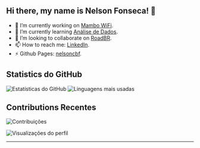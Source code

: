 ##  Hi there, my name is Nelson Fonseca! 👋
<!--
**nelsoncbf/nelsoncbf** is a ✨ _special_ ✨ repository because its `README.md` (this file) appears on your GitHub profile.

Here are some ideas to get you started:

- 🔭 I’m currently working on ...
- 🌱 I’m currently learning ...
- 👯 I’m looking to collaborate on ...
- 🤔 I’m looking for help with ...
- 💬 Ask me about ...
- 📫 How to reach me: ...
- 😄 Pronouns: ...
- ⚡ Fun fact: ...
-->
<!-- # Hi there, my name is Nelson Fonseca! 👋 -->

<!-- ## About me -->
- 🔭 I’m currently working on [Mambo WiFi](https://www.mambowifi.com).
- 🌱 I’m currently learning [Análise de Dados](https://www.coursera.org/programs/data-analysis-miszq).
- 👯 I’m looking to collaborate on [RoadBR](https://roadbr.com).
- 📫 How to reach me: [LinkedIn](https://www.linkedin.com/in/nelson-fonseca-b068bab0/).
- ⚡ Github Pages: [nelsoncbf](https://nelsoncbf.github.io).

<!--
## Habilidades e Tecnologias
### Linguagens de Programação
<img src="https://img.shields.io/badge/JavaScript-F7DF1E?style=for-the-badge&logo=javascript&logoColor=black" />
<img src="https://img.shields.io/badge/Python-3776AB?style=for-the-badge&logo=python&logoColor=white" />
<img src="https://img.shields.io/badge/Java-ED8B00?style=for-the-badge&logo=openjdk&logoColor=white" />
<img src="https://img.shields.io/badge/C%2B%2B-00599C?style=for-the-badge&logo=c%2B%2B&logoColor=white" />

### Frameworks e Ferramentas
<img src="https://img.shields.io/badge/React-20232A?style=for-the-badge&logo=react&logoColor=61DAFB" />
<img src="https://img.shields.io/badge/Node.js-339933?style=for-the-badge&logo=node.js&logoColor=white" />
<img src="https://img.shields.io/badge/Docker-2496ED?style=for-the-badge&logo=docker&logoColor=white" />
<img src="https://img.shields.io/badge/Git-F05032?style=for-the-badge&logo=git&logoColor=white" />

### Bancos de Dados
<img src="https://img.shields.io/badge/MySQL-4479A1?style=for-the-badge&logo=mysql&logoColor=white" />
<img src="https://img.shields.io/badge/PostgreSQL-4169E1?style=for-the-badge&logo=postgresql&logoColor=white" />
<img src="https://img.shields.io/badge/MongoDB-47A248?style=for-the-badge&logo=mongodb&logoColor=white" />

---
-->
## Statistics do GitHub
![Estatísticas do GitHub](https://github-readme-stats.vercel.app/api?username=nelsoncbf&show_icons=true&theme=radical)
![Linguagens mais usadas](https://github-readme-stats.vercel.app/api/top-langs/?username=nelsoncbf&layout=compact&theme=radical)
<!--
![Streak](https://github-readme-streak-stats.herokuapp.com/?user=nelsoncbf&theme=radical)
![nelsoncbf's Stats](https://github-readme-stats.vercel.app/api?username=nelsoncbf&theme=tokyonight&show_icons=true&hide_border=true&count_private=true)
![nelsoncbf's Top Languages](https://github-readme-stats.vercel.app/api/top-langs/?username=nelsoncbf&theme=tokyonight&show_icons=true&hide_border=true&layout=compact)
-->
## Contributions Recentes
![Contribuições](https://github-readme-activity-graph.vercel.app/graph?username=nelsoncbf&theme=github)


![Visualizações do perfil](https://komarev.com/ghpvc/?username=seu-usuario&color=blue)

---
